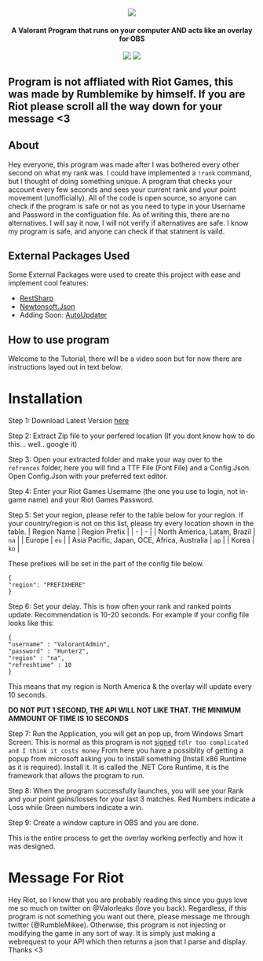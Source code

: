 <h1 align="center">
  <img src="https://cdn.discordapp.com/attachments/748560845230964869/791900465632641034/ValoverlayLogo.png">
  <br>
</h1>

<h4 align="center">A Valorant Program that runs on your computer AND acts like an overlay for OBS</h4>

<p align="center">
  </a>
  <a href="https://twitter.com/rumblemikee"><img src="https://img.shields.io/badge/Twitter-@RumbleMikee-1da1f2.svg?logo=twitter?style=for-the-badge&logo=appveyor"></a>
  <a href="https://twitter.com/Valorleaks"><img src="https://img.shields.io/badge/Twitter-@ValorLeaks-1da1f2.svg?logo=twitter?style=for-the-badge&logo=appveyor"></a>
  
</p>

## Program is not affliated with Riot Games, this was made by Rumblemike by himself. If you are Riot please scroll all the way down for your message <3

## About
Hey everyone, this program was made after I was bothered every other second on what my rank was. I could have implemented a `!rank` command, but I thought of doing something unique. A program that checks your account every few seconds and sees your current rank and your point movement (unofficially). All of the code is open source, so anyone can check if the program is safe or not as you need to type in your Username and Password in the configuation file. As of writing this, there are no alternatives. I will say it now, I will not verify if alternatives are safe. I know my program is safe, and anyone can check if that statment is vaild.

## External Packages Used
Some External Packages were used to create this project with ease and implement cool features:
  - [RestSharp](https://www.nuget.org/packages/RestSharp/)
  - [Newtonsoft.Json](https://www.nuget.org/packages/Newtonsoft.Json/)
  - Adding Soon: [AutoUpdater](https://github.com/ravibpatel/AutoUpdater.NET)

## How to use program
Welcome to the Tutorial, there will be a video soon but for now there are instructions layed out in text below.

# Installation
Step 1: Download Latest Version [here](https://github.com/RumbleMike/ValorantStreamOverlay/releases/tag/0.9.9)

Step 2: Extract Zip file to your perfered location (If you dont know how to do this... well.. google it)

Step 3: Open your extracted folder and make your way over to the `refrences` folder, here you will find a TTF File (Font File) and a Config.Json. Open Config.Json with your preferred text editor.

Step 4: Enter your Riot Games Username (the one you use to login, not in-game name) and your Riot Games Password.

Step 5: Set your region, please refer to the table below for your region. If your country/region is not on this list, please try every location shown in the table.
| Region Name | Region Prefix |
| - | - |
| North America, Latam, Brazil | `na` |
| Europe | `eu` |
| Asia Pacific, Japan, OCE, Africa, Australia  | `ap` |
| Korea | `ko` |

These prefixes will be set in the part of the config file below.
```
{
"region": "PREFIXHERE"
}
```

Step 6: Set your delay. This is how often your rank and ranked points update. Recommendation is 10-20 seconds.
For example if your config file looks like this:
```
{
"username" : "ValorantAdmin",
"password" : "Hunter2",
"region" : "na",
"refreshtime" : 10
}
```
This means that my region is North America & the overlay will update every 10 seconds.

**DO NOT PUT 1 SECOND, THE API WILL NOT LIKE THAT. THE MINIMUM AMMOUNT OF TIME IS 10 SECONDS**

Step 7: Run the Application, you will get an pop up, from Windows Smart Screen. This is normal as this program is not [signed](https://en.wikipedia.org/wiki/Code_signing) `tdlr too complicated and I think it costs money` From here you have a possiblity of getting a popup from microsoft asking you to install something (Install x86 Runtime as it is required). Install it. It is called the .NET Core Runtime, it is the framework that allows the program to run.

Step 8: When the program successfully launches, you will see your Rank and your point gains/losses for your last 3 matches. Red Numbers indicate a Loss while Green numbers indicate a win.

Step 9: Create a window capture in OBS and you are done.

This is the entire process to get the overlay working perfectly and how it was designed.

# Message For Riot
Hey Riot, so I know that you are probably reading this since you guys love me so much on twitter on @Valorleaks (love you back). Regardless, if this program is not something you want out there, please message me through twitter (@RumbleMikee). Otherwise, this program is not injecting or modifying the game in any sort of way. It is simply just making a webrequest to your API which then returns a json that I parse and display. Thanks <3
